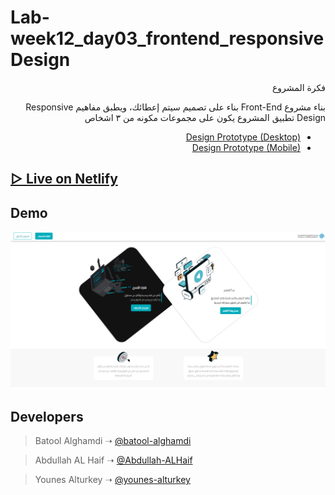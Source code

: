 # Lab-week12_day03_frontend_responsiveDesign
<div dir="rtl" align="right">
فكرة المشروع

بناء مشروع Front-End بناء على تصميم سيتم إعطائك، ويطبق مفاهيم Responsive Design 
تطبيق المشروع يكون على مجموعات مكونه من ٣ اشخاص
- <a href="https://xd.adobe.com/view/b644f3be-ce10-42ac-9b9c-fc7c19914081-e317/specs/">Design Prototype (Desktop)</a>
- <a href="https://xd.adobe.com/view/b644f3be-ce10-42ac-9b9c-fc7c19914081-e317/screen/f4ce35b8-df59-445f-bf24-26dbefb97312/">Design Prototype (Mobile)</a>

</div>

## [▷ Live on Netlify](https://tuwaiq.netlify.app/)

## Demo
![Demo Img](images/demo.png)

## Developers

> Batool Alghamdi ➝ [@batool-alghamdi](https://github.com/batool-alghamdi)

> Abdullah AL Haif ➝ [@Abdullah-ALHaif](https://github.com/Abdullah-ALHaif)

> Younes Alturkey ➝ [@younes-alturkey](https://github.com/younes-alturkey)

